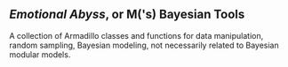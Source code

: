 ## *Emotional Abyss*, or **M**('s) **Bayesian Tools**

A collection of Armadillo classes and functions for data manipulation, random sampling, Bayesian modeling, not necessarily related to Bayesian modular models.